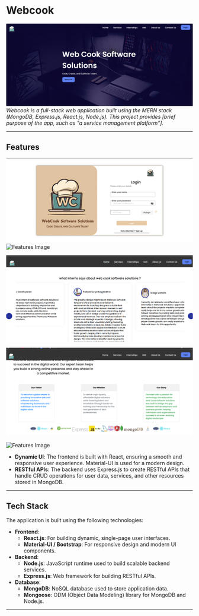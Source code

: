 # Webcook

![Webcook Banner](Frontend/src/asserts/main.png)  
*Webcook is a full-stack web application built using the MERN stack (MongoDB, Express.js, React.js, Node.js). This project provides [brief purpose of the app, such as  "a service management platform"].*

---

## Features

![Features Image](Frontend/src/asserts/login.png)
![Features Image](Frontend/src/asserts/signin.png)  

![Features Image](Frontend/src/asserts/client.png)  

![Features Image](Frontend/src/asserts/service.png)  

![Features Image](Frontend/src/asserts/app.png)  

- **Dynamic UI**: The frontend is built with React, ensuring a smooth and responsive user experience. Material-UI is used for a modern design.  
- **RESTful APIs**: The backend uses Express.js to create RESTful APIs that handle CRUD operations for user data, services, and other resources stored in MongoDB.  

---

## Tech Stack

The application is built using the following technologies:  
- **Frontend**:  
  - **React.js**: For building dynamic, single-page user interfaces.  
  - **Material-UI / Bootstrap**: For responsive design and modern UI components.  
- **Backend**:  
  - **Node.js**: JavaScript runtime used to build scalable backend services.  
  - **Express.js**: Web framework for building RESTful APIs.  
- **Database**:  
  - **MongoDB**: NoSQL database used to store application data.  
  - **Mongoose**: ODM (Object Data Modeling) library for MongoDB and Node.js.

---


